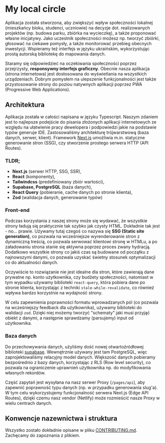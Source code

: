 # My local circle

Aplikacja została stworzona, aby zwiększyć wpływ społeczności lokalnej (mieszkańcy bloku, studenci, uczniowie) na decyzje dot. realizowanych projektów (np. budowa parku, zbiórka na wycieczkę), a także proponować własne inicjatywy. Jako uczestnik społeczności możesz np. tworzyć zbiórki, głosować na ciekawe pomysły, a także monitorować przebieg obecnych inwestycji. Wspieramy też interfejs w języku ukraińskim, wykorzystując prostą autorską bibliotekę do mapowania danych.

Staramy się odpowiedzieć na oczekiwania społeczności poprzez przejrzysty, **responsywny interfejs graficzny**. Obecnie nasza aplikacja (strona internetowa) jest dostosowana do wyświetlania na wszystkich urządzeniach. Dobrym pomysłem na ulepszenie funkcjonalności jest także przystosowanie strony do poziou natywnych aplikacji poprzez PWA (Progressive Web Applications).

## Architektura

Aplikacja została w całości napisana w języku Typescript. Naszym zdaniem jest to najlepsze podejście do pisania złożonych aplikacji internetowych ze względu na ułatwienie pracy dewelopera i podpowiedzi jakie na podstawie typów generuje IDE. Zastosowaliśmy architekturę trójwarstwową (baza danych, serwer, klient). Framework [Next.js](https://nextjs.org/) umożliwia m.in. statyczne generowanie stron (SSG), czy stworzenie prostego serwera HTTP (API Routes).


### TLDR;

- **Next.js** (serwer HTTP, SSG, SSR),
- **React** (komponenty),
- **Tailwindcss** (predefiniowany zbiór wartości),
- **Supabase, PostgreSQL** (baza danych),
- **React Query** (pobieranie, cache danych po stronie klienta),
- **Zod** (walidacja danych, generowanie typów)

### Front-end

Podczas korzystania z naszej strony może się wydawać, że wszystkie strony ładują się praktycznie tak szybko jak czysty HTML. Dokładnie tak jest - no... prawie. Używamy tutaj czegoś co nazywa się **SSG (Static site generation)**, co pozwala na wcześniejsze wyrenderowanie stron z dynamiczną treścią, co pozwala serwować klientowi stronę w HTMLu, a po załadowaniu strona stanie się aktywna poprzez proces zwany hydracją. Dodatkowo wszystkie strony co jakiś czas są budowane od początku z najnowszymi danymi, co pozwala uzyskać świetny stosunek optymalizacji co do aktualności danych.

Oczywiście to rozwiązanie nie jest idealne dla stron, które zawierają dane prywatne np. konto użytkownika, czy budżety społeczności, natomiast w tym wypadku używamy biblioteki `react-query`, która pobiera dane po stronie klienta, korzystając z techniki `stale-while-revalidate`, co również wpływa bardzo korzystnie na wydajność strony.

W celu zapewnienia poprawności formatu wprowadzanych pól (co pozwala na wcześniejszy feedback dla użytkownika), używamy biblioteki do walidacji `zod`. Dzięki niej możemy tworzyć "schematy" jaki musi przyjąć obiekt z danymi, a następnie sprawdzamy (parsujemy) input od użytkownika. 

### Baza danych

Do przechowywania danych, użyliśmy dość nowej otwartoźródłowej biblioteki [supabase](https://supabase.com/). Wewnętrznie używany jest tam PostgreSQL, więc zaprojektowaliśmy relacyjny model danych. Większość danych pobieramy bezpośrednio z bazy danych, korzystając z RLS (Row level security), co pozwala na ograniczenie uprawnień użytkownika np. do modyfikowania własnych rekordów.

Część zapytań jest wysyłana na nasz serwer Proxy (`/pages/api`), aby zapewnić poprawność typu danych (np. w przypadku generowania slug'a). W tym celu wykorzystujemy funkcjonalność serwera Next.js (Edge API Routes), dzięki czemu nasz vendor (Netlify) może rozmieścić nasze Proxy w wielu centrach danych.



## Konwencje nazewnictwa i struktura

Wszystko zostało dokładnie opisane w pliku [CONTRIBUTING.md](CONTRIBUTING.md). Zachęcamy do zapoznania z plikiem.
